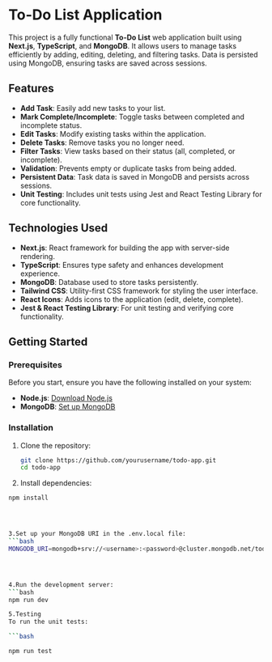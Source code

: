 # To-Do List Application

This project is a fully functional **To-Do List** web application built using **Next.js**, **TypeScript**, and **MongoDB**. It allows users to manage tasks efficiently by adding, editing, deleting, and filtering tasks. Data is persisted using MongoDB, ensuring tasks are saved across sessions.

## Features

- **Add Task**: Easily add new tasks to your list.
- **Mark Complete/Incomplete**: Toggle tasks between completed and incomplete status.
- **Edit Tasks**: Modify existing tasks within the application.
- **Delete Tasks**: Remove tasks you no longer need.
- **Filter Tasks**: View tasks based on their status (all, completed, or incomplete).
- **Validation**: Prevents empty or duplicate tasks from being added.
- **Persistent Data**: Task data is saved in MongoDB and persists across sessions.
- **Unit Testing**: Includes unit tests using Jest and React Testing Library for core functionality.

## Technologies Used

- **Next.js**: React framework for building the app with server-side rendering.
- **TypeScript**: Ensures type safety and enhances development experience.
- **MongoDB**: Database used to store tasks persistently.
- **Tailwind CSS**: Utility-first CSS framework for styling the user interface.
- **React Icons**: Adds icons to the application (edit, delete, complete).
- **Jest & React Testing Library**: For unit testing and verifying core functionality.

## Getting Started

### Prerequisites

Before you start, ensure you have the following installed on your system:

- **Node.js**: [Download Node.js](https://nodejs.org)
- **MongoDB**: [Set up MongoDB](https://www.mongodb.com/atlas/database)

### Installation

1. Clone the repository:

   ```bash
   git clone https://github.com/yourusername/todo-app.git
   cd todo-app

2. Install dependencies:
 ```bash
npm install




3.Set up your MongoDB URI in the .env.local file:
```bash
MONGODB_URI=mongodb+srv://<username>:<password>@cluster.mongodb.net/todo-app?retryWrites=true&w=majority




4.Run the development server:
```bash
npm run dev

5.Testing
To run the unit tests:

```bash

npm run test



   
